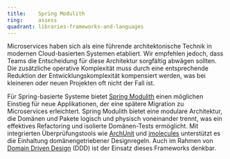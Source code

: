 ```yaml
---
title:    Spring Modulith
ring:     assess  
quadrant: libraries-frameworks-and-languages
---
```


Microservices haben sich als eine führende architektonische Technik in modernen Cloud-basierten Systemen etabliert. Wir
empfehlen jedoch, dass Teams die Entscheidung für diese Architektur sorgfältig abwägen sollten. Die zusätzliche
operative Komplexität muss durch eine entsprechende Reduktion der Entwicklungskomplexität kompensiert werden, was bei
kleineren oder neuen Projekten oft nicht der Fall ist.

Für Spring-basierte Systeme bietet [Spring Modulith][spring-modulith] einen möglichen Einstieg für neue Applikationen,
der eine spätere Migration zu Microservices erleichtert. Spring Modulith bietet eine modulare Architektur, die Domänen
und Pakete logisch und physisch voneinander trennt, was ein effektives Refactoring und isolierte Domänen-Tests
ermöglicht. Mit integrierten Überprüfungstools wie [ArchUnit][archunit] und [jmolecules][jmolecules] unterstützt es die
Einhaltung domänengetriebener Designregeln. Auch im Rahmen von [Domain Driven Design][ddd] (DDD) ist der Einsatz dieses
Frameworks denkbar.

[spring-modulith]: https://spring.io/projects/spring-modulith
[archunit]: https://www.archunit.org
[jmolecules]: https://github.com/xmolecules/jmolecules
[ddd]: ../concepts-and-methods/ddd.html
